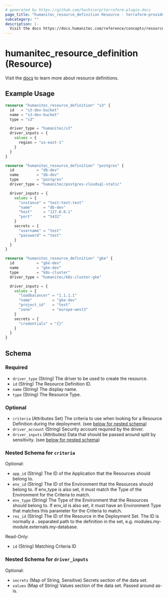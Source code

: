 ```yaml
---
# generated by https://github.com/hashicorp/terraform-plugin-docs
page_title: "humanitec_resource_definition Resource - terraform-provider-humanitec"
subcategory: ""
description: |-
  Visit the docs https://docs.humanitec.com/reference/concepts/resources/definitions to learn more about resource definitions.
---
```


# humanitec_resource_definition (Resource)

Visit the [docs](https://docs.humanitec.com/reference/concepts/resources/definitions) to learn more about resource definitions.

## Example Usage

```terraform
resource "humanitec_resource_definition" "s3" {
  id   = "s3-dev-bucket"
  name = "s3-dev-bucket"
  type = "s3"

  driver_type = "humanitec/s3"
  driver_inputs = {
    values = {
      region = "us-east-1"
    }
  }
}

resource "humanitec_resource_definition" "postgres" {
  id          = "db-dev"
  name        = "db-dev"
  type        = "postgres"
  driver_type = "humanitec/postgres-cloudsql-static"

  driver_inputs = {
    values = {
      "instance" = "test:test:test"
      "name"     = "db-dev"
      "host"     = "127.0.0.1"
      "port"     = "5432"
    }
    secrets = {
      "username" = "test"
      "password" = "test"
    }
  }
}

resource "humanitec_resource_definition" "gke" {
  id          = "gke-dev"
  name        = "gke-dev"
  type        = "k8s-cluster"
  driver_type = "humanitec/k8s-cluster-gke"

  driver_inputs = {
    values = {
      "loadbalancer" = "1.1.1.1"
      "name"         = "gke-dev"
      "project_id"   = "test"
      "zone"         = "europe-west3"
    }
    secrets = {
      "credentials" = "{}"
    }
  }
}
```

<!-- schema generated by tfplugindocs -->
## Schema

### Required

- `driver_type` (String) The driver to be used to create the resource.
- `id` (String) The Resource Definition ID.
- `name` (String) The display name.
- `type` (String) The Resource Type.

### Optional

- `criteria` (Attributes Set) The criteria to use when looking for a Resource Definition during the deployment. (see [below for nested schema](#nestedatt--criteria))
- `driver_account` (String) Security account required by the driver.
- `driver_inputs` (Attributes) Data that should be passed around split by sensitivity. (see [below for nested schema](#nestedatt--driver_inputs))

<a id="nestedatt--criteria"></a>
### Nested Schema for `criteria`

Optional:

- `app_id` (String) The ID of the Application that the Resources should belong to.
- `env_id` (String) The ID of the Environment that the Resources should belong to. If env_type is also set, it must match the Type of the Environment for the Criteria to match.
- `env_type` (String) The Type of the Environment that the Resources should belong to. If env_id is also set, it must have an Environment Type that matches this parameter for the Criteria to match.
- `res_id` (String) The ID of the Resource in the Deployment Set. The ID is normally a . separated path to the definition in the set, e.g. modules.my-module.externals.my-database.

Read-Only:

- `id` (String) Matching Criteria ID


<a id="nestedatt--driver_inputs"></a>
### Nested Schema for `driver_inputs`

Optional:

- `secrets` (Map of String, Sensitive) Secrets section of the data set.
- `values` (Map of String) Values section of the data set. Passed around as-is.


